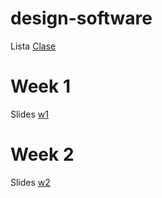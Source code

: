 # design-software

Lista [Clase](https://docs.google.com/spreadsheets/d/16CNjJdEWo6GvQGpWzHvpiEQCo2AfYh_A21KG8Fe44Vk/edit?usp=sharing)

# Week 1

Slides [w1](https://docs.google.com/presentation/d/19I33Sh2wjSdyud1nagIdv84tPVA56NS86SNvNROjiP8/edit?usp=sharing)

# Week 2

Slides [w2](https://docs.google.com/presentation/d/1i7DL14V6ZiJEtfSVjhX3-7sgu2sBunVP4t0_kiewkTY/edit?usp=sharing)
